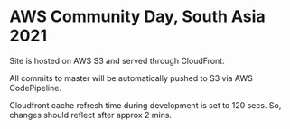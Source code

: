 # AWS Community Day, South Asia 2021

Site is hosted on AWS S3 and served through CloudFront.

All commits to master will be automatically pushed to S3 via AWS CodePipeline.

Cloudfront cache refresh time during development is set to 120 secs. So, changes should reflect after approx 2 mins.

